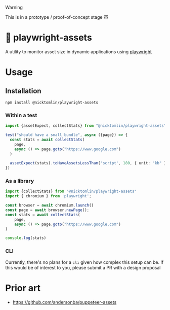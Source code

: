 > [!WARNING]  
> This is in a prototype / proof-of-concept stage 🐱

🤖 playwright-assets
===

A utility to monitor asset size in dynamic applications using [playwright](https://playwright.dev/)

# Usage

## Installation

```
npm install @nicktomlin/playwright-assets
```

### Within a test

```typescript
import {assetExpect, collectStats} from "@nicktomlin/playwright-assets"

test("should have a small bundle", async ({page}) => {
  const stats = await collectStats(
    page,
    async () => page.goto("https://www.google.com")
  )
  
  assetExpect(stats).toHaveAssetsLessThan('script', 180, { unit: "kb" })
})
```

### As a library

```typescript
import {collectStats} from "@nicktomlin/playwright-assets"
import { chromium } from 'playwright';

const browser = await chromium.launch()
const page = await browser.newPage();
const stats = await collectStats(
    page,
    async () => page.goto("https://www.google.com")
)

console.log(stats)
```

### CLI

Currently, there's no plans for a `cli` given how complex this setup can be. If this would be of interest to you, please submit a PR with a design proposal


# Prior art

- https://github.com/andersonba/puppeteer-assets

